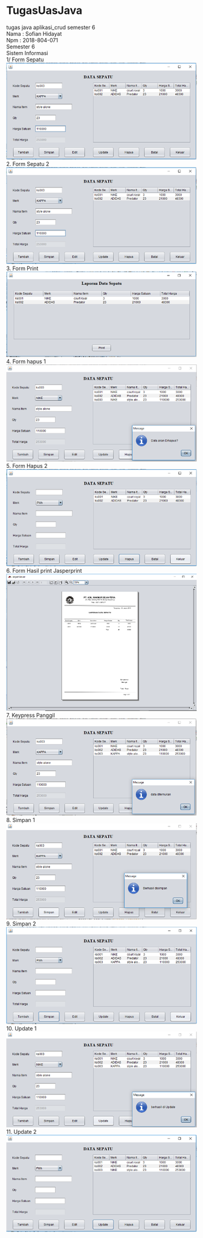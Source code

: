 # TugasUasJava
tugas java aplikasi_crud semester 6
<br>
Nama : Sofian Hidayat
<br>
Npm  : 2018-804-071
<br>
Semester 6
<br>
Sistem Informasi
<br>
1/ Form Sepatu
<br>
![alt text](https://github.com/sofian109/TugasUasJava/blob/master/images/form_data_sepatu.png)
<br>
2. Form Sepatu 2
<br>
![alt text](https://github.com/sofian109/TugasUasJava/blob/master/images/form_data_sepatu2.png)
<br>
3. Form Print
<br>
![alt text](https://github.com/sofian109/TugasUasJava/blob/master/images/form_print.png)
<br>
4. Form hapus 1
<br>
![alt text](https://github.com/sofian109/TugasUasJava/blob/master/images/hapus1.png)
<br>
5. Form Hapus 2
<br>
![alt text](https://github.com/sofian109/TugasUasJava/blob/master/images/hapus2.png)
<br>
6. Form Hasil print Jasperprint
<br>
![alt text](https://github.com/sofian109/TugasUasJava/blob/master/images/hasil_print_jasperprint.png)
<br>
7. Keypress Panggil
<br>
![alt text](https://github.com/sofian109/TugasUasJava/blob/master/images/keypresspanggil.png)
<br>
8. Simpan 1
<br>
![alt text](https://github.com/sofian109/TugasUasJava/blob/master/images/simpan1.png)
<br>
9. Simpan 2
<br>
![alt text](https://github.com/sofian109/TugasUasJava/blob/master/images/simpan2.png)
<br>
10. Update 1
<br>
![alt text](https://github.com/sofian109/TugasUasJava/blob/master/images/update1.png)
<br>
11. Update 2
<br>
![alt text](https://github.com/sofian109/TugasUasJava/blob/master/images/update2.png)
<br>
